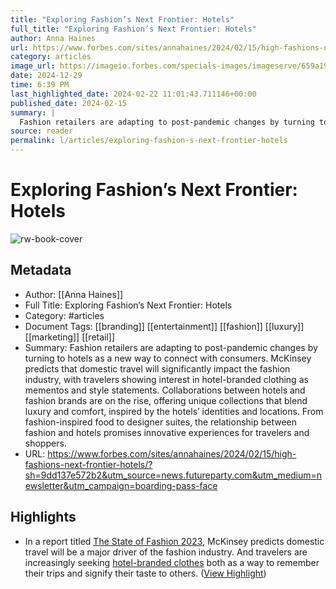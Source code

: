 ```yaml
---
title: "Exploring Fashion’s Next Frontier: Hotels"
full_title: "Exploring Fashion’s Next Frontier: Hotels"
author: Anna Haines
url: https://www.forbes.com/sites/annahaines/2024/02/15/high-fashions-next-frontier-hotels/?sh=9dd137e572b2&utm_source=news.futureparty.com&utm_medium=newsletter&utm_campaign=boarding-pass-face
category: articles
image_url: https://imageio.forbes.com/specials-images/imageserve/659a1969c1538efb163a7ed5/0x0.jpg?format=jpg&height=900&width=1600&fit=bounds
date: 2024-12-29
time: 6:39 PM
last_highlighted_date: 2024-02-22 11:01:43.711146+00:00
published_date: 2024-02-15
summary: |
  Fashion retailers are adapting to post-pandemic changes by turning to hotels as a new way to connect with consumers. McKinsey predicts that domestic travel will significantly impact the fashion industry, with travelers showing interest in hotel-branded clothing as mementos and style statements. Collaborations between hotels and fashion brands are on the rise, offering unique collections that blend luxury and comfort, inspired by the hotels’ identities and locations. From fashion-inspired food to designer suites, the relationship between fashion and hotels promises innovative experiences for travelers and shoppers.
source: reader
permalink: l/articles/exploring-fashion-s-next-frontier-hotels
---
```

# Exploring Fashion’s Next Frontier: Hotels

![rw-book-cover](https://imageio.forbes.com/specials-images/imageserve/659a1969c1538efb163a7ed5/0x0.jpg?format=jpg&height=900&width=1600&fit=bounds)

## Metadata
- Author: [[Anna Haines]]
- Full Title: Exploring Fashion’s Next Frontier: Hotels
- Category: #articles
- Document Tags: [[branding]] [[entertainment]] [[fashion]] [[luxury]] [[marketing]] [[retail]] 
- Summary: Fashion retailers are adapting to post-pandemic changes by turning to hotels as a new way to connect with consumers. McKinsey predicts that domestic travel will significantly impact the fashion industry, with travelers showing interest in hotel-branded clothing as mementos and style statements. Collaborations between hotels and fashion brands are on the rise, offering unique collections that blend luxury and comfort, inspired by the hotels’ identities and locations. From fashion-inspired food to designer suites, the relationship between fashion and hotels promises innovative experiences for travelers and shoppers.
- URL: https://www.forbes.com/sites/annahaines/2024/02/15/high-fashions-next-frontier-hotels/?sh=9dd137e572b2&utm_source=news.futureparty.com&utm_medium=newsletter&utm_campaign=boarding-pass-face

## Highlights
- In a report titled [The State of Fashion 2023](https://cdn.businessoffashion.com/reports/The_State_of_Fashion_2023.pdf), McKinsey predicts domestic travel will be a major driver of the fashion industry. And travelers are increasingly seeking [hotel-branded clothes](https://www.nytimes.com/2024/02/14/travel/hotel-merch-bathrobe-luxury.html) both as a way to remember their trips and signify their taste to others. ([View Highlight](https://read.readwise.io/read/01hq87mxqtaq3rph0k0febt40b))


